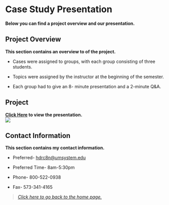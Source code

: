 # Case Study Presentation
**Below you can find a project overview and our presentation.**
## Project Overview
**This section contains an overview to of the project.**
* Cases were assigned to groups, with each group consisting of three students.

* Topics were assigned by the instructor at the beginning of the semester.

* Each group had to give an 8- minute presentation and a 2-minute Q&A.

## Project 
**[Click Here](https://prezi.com/view/i93pMRXtseJokX9t2Cn5/) to view the presentation.**  
<img src="https://prezi.com/view/i93pMRXtseJokX9t2Cn5/"/>

## Contact Information
**This section contains my contact information.**
* Preferred- hdrc8n@umsystem.edu

* Preferred Time- 8am-5:30pm 

* Phone- 800-522-0938

* Fax- 573-341-4165  
  
  
  
  
  
> *[Click here to go back to the home page.](Homepage.md)*
